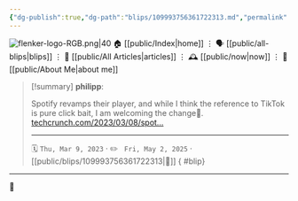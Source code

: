 ```yaml
---
{"dg-publish":true,"dg-path":"blips/109993756361722313.md","permalink":"/blips/109993756361722313/","title":"philipp on mastodon @ 2023-03-09","created":"2023-03-09T14:18:46","updated":"2025-05-02T08:50:43"}
---
```



<div class="transclusion internal-embed is-loaded"><div class="markdown-embed">




![flenker-logo-RGB.png|40](/img/user/attachments/flenker-logo-RGB.png)
🏠 [[public/Index\|home]]  ⋮ 🗣️ [[public/all-blips\|blips]] ⋮  📝 [[public/All Articles\|articles]]  ⋮ 🕰️ [[public/now\|now]] ⋮ 🪪 [[public/About Me\|about me]]


</div></div>


> [!summary] **philipp**:
>
> Spotify revamps their player, and while I think the reference to TikTok is pure click bait, I am welcoming the change🧵.
> [techcrunch.com/2023/03/08/spot…](https://techcrunch.com/2023/03/08/spotify-revamps-its-app-with-tiktok-style-discovery-feeds-smart-shuffle-for-playlists-and-more/)
> - - -
>
> 🗓️ <code>Thu, Mar 9, 2023</code>  · ✏️ <code> Fri, May 2, 2025</code>  · [[public/blips/109993756361722313\|🔗]]
{ #blip}


- - -

 👾
